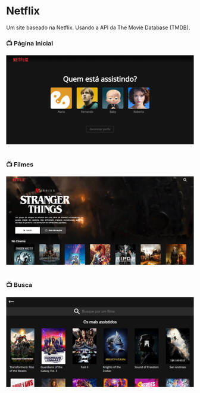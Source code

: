 # Netflix
Um site baseado na Netflix. Usando a API  da The Movie Database (TMDB).

<h3>📺 Página Inicial</h3>
<img src="index.png"></img>
<br><br>
<h3>📺 Filmes</h3>
<img src="netflix.png"></img>
<br><br>
<h3>📺 Busca</h3>
<img src="busca.png"></img>

